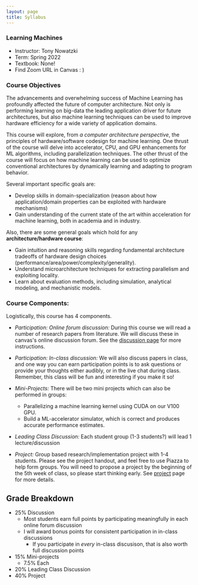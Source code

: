```yaml
---
layout: page
title: Syllabus
---
```


### Learning Machines
* Instructor: Tony Nowatzki
* Term: Spring 2022
* Textbook: None! 
* Find Zoom URL in Canvas : )

### Course Objectives

The advancements and overwhelming success of Machine Learning has profoundly
affected the future of computer architecture. Not only is performing learning
on big-data the leading application driver for future architectures, but also
machine learning techniques can be used to improve hardware efficiency for a
wide variety of application domains.

This course will explore, from *a computer architecture perspective*, the
principles of hardware/software codesign for machine learning. One thrust of
the course will delve into accelerator, CPU, and GPU enhancements for ML
algorithms, including parallelization techniques. The other thrust of the
course will focus on how machine learning can be used to optimize conventional
architectures by dynamically learning and adapting to program behavior.

Several important specific goals are:

* Develop skills in domain-specialization (reason about how application/domain properties can be exploited with hardware mechanisms) 
* Gain understanding of the current state of the art within acceleration for machine learning, both in academia and in industry.

Also, there are some general goals which hold for any **architecture/hardware course**:

* Gain intuition and reasoning skills regarding fundamental architecture tradeoffs of hardware design choices (performance/area/power/complexity/generality).
* Understand microarchitecture techniques for extracting parallelism and exploiting locality.
* Learn about evaluation methods, including simulation, analytical modeling, and mechanistic models.  

### Course Components:

Logistically, this course has 4 components.  
* *Participation: Online forum discussion:* During this course we will read a number of research papers from
  literature.  We will discuss these in canvas's online discussion forum. 
  See the [discussion page]({{site.baseurl}}/03-discussion/) for more instructions.

* *Participation: In-class discussion:*  We will also discuss papers in class, and one way you can earn participation
points is to ask questions or provide your thoughts either audibly, or in the live chat during class.
 Remember, this class will be fun and interesting if you make it so!

* *Mini-Projects:* There will be two mini projects which can also be performed in groups:
  - Parallelizing a machine learning kernel using CUDA on our V100 GPU. 
  - Build a ML-accelerator simulator, which is correct and produces accurate performance estimates.

* *Leading Class Discussion:* Each student group (1-3 students?) will lead 1 lecture/discussion

* *Project:*  Group based research/implementation project with 1-4 students. Please see the project handout, and feel free to use Piazza to help form groups. You will need to propose a project by the beginning of the 5th week of class, so please start thinking early. See [project]({{site.baseurl}}/08-project/) page for more details.

## Grade Breakdown
* 25% Discussion
    - Most students earn full points by participating meaningfully in each online forum discussion
    - I will award bonus points for consistent participation in in-class discussions
      * If you participate in *every* in-class discusison, that is also worth full discussion points
* 15% Mini-projects
    - 7.5% Each
* 20% Leading Class Discussion
* 40% Project

